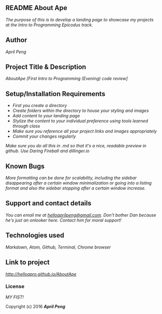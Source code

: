 ## README About Ape

_The purpose of this is to develop a landing page to showcase my projects at the Intro to Programming Epicodus track._

  ## Author
_April Peng_

  ## Project Title & Description
_AboutApe [First Intro to Programming (Evening) code review]_

  ## Setup/Installation Requirements
- _First you create a directory_
- _Create folders within the directory to house your styling and images_
- _Add content to your landing page_
- _Stylize the content to your individual preference using tools learned through class_
- _Make sure you reference all your project links and images appropriately_
- _Commit your changes regularly_

 _Make sure you do all this in .md so that it's a nice, readable preview in github. Use Daring Fireball and dillinger.io_

  ## Known Bugs

 _More formatting can be done for scalability, including the sidebar disappearing after a certain window minimalization or going into a listing format and also the sidebar stopping after a certain window increase._

  ## Support and contact details

 _You can email me at helloaprilpeng@gmail.com. Don't bother Dan because he's just an onlooker here. Contact him for moral support!_

  ## Technologies used

 _Markdown, Atom, Github, Terminal, Chrome browser_

 ## Link to project

_http://helloapro.github.io/AboutApe_

  ### License

 *MY FIST!*

  Copyright (c) 2016 **_April Peng_**
